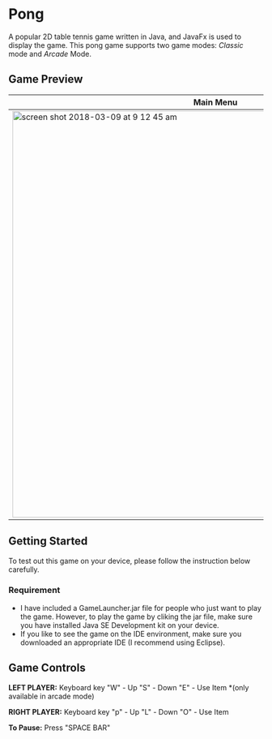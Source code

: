 # Pong
A popular 2D table tennis game written in Java, and JavaFx is used to display the game. This pong game supports two game modes: _Classic_ mode and _Arcade_ Mode.

## Game Preview
Main Menu | Second Menu | Game Play
-----------------|-------------|-----------|
<img width="802" alt="screen shot 2018-03-09 at 9 12 45 am" src="https://user-images.githubusercontent.com/24871462/37210216-45b7ae50-237e-11e8-9a5b-99ef2918d123.png"> | <img width="799" alt="screen shot 2018-03-09 at 9 49 41 am" src="https://user-images.githubusercontent.com/24871462/37210484-3f42df26-237f-11e8-94ac-356d8a1ef552.png"> | <img width="798" alt="screen shot 2018-03-09 at 9 13 08 am" src="https://user-images.githubusercontent.com/24871462/37210409-01f3bafa-237f-11e8-92ae-2302dc6d952c.png"> |

## Getting Started
To test out this game on your device, please follow the instruction below carefully.

### Requirement
- I have included a GameLauncher.jar file for people who just want to play the game. However, to play the game by cliking the jar file, make sure you have installed Java SE Development kit on your device.
- If you like to see the game on the IDE environment, make sure you downloaded an appropriate IDE (I recommend using Eclipse).

## Game Controls
**LEFT PLAYER:**  Keyboard key "W" - Up  "S" - Down "E" - Use Item *(only available in arcade mode)

**RIGHT PLAYER:** Keyboard key "p" - Up  "L" - Down "O" - Use Item

**To Pause:**     Press "SPACE BAR"

